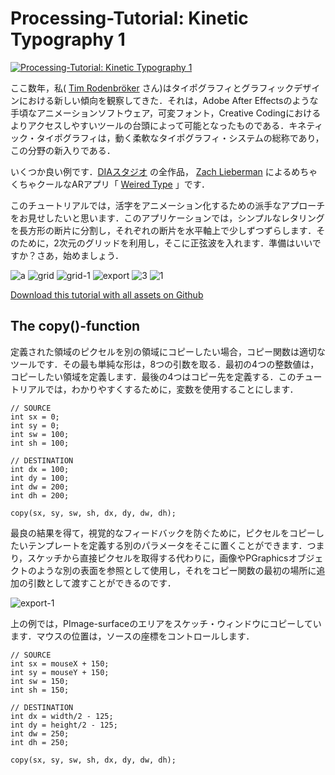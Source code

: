 # Processing-Tutorial: Kinetic Typography 1

[![Processing-Tutorial: Kinetic Typography 1](../image/mqdefault.jpg)](https://youtu.be/SKDhkB8g1So)

ここ数年，私( [Tim Rodenbröker](https://timrodenbroeker.de/about/) さん)はタイポグラフィとグラフィックデザインにおける新しい傾向を観察してきた．それは，Adobe After Effectsのような手頃なアニメーションソフトウェア，可変フォント，Creative Codingにおけるよりアクセスしやすいツールの台頭によって可能となったものである．キネティック・タイポグラフィは，動く柔軟なタイポグラフィ・システムの総称であり，この分野の新入りである．

いくつか良い例です．[DIAスタジオ](https://dia.tv/) の全作品， [Zach Lieberman](https://www.instagram.com/zach.lieberman/?hl=de) によるめちゃくちゃクールなARアプリ「 [Weired Type](https://apps.apple.com/de/app/weird-type/id1352785248) 」です．

このチュートリアルでは，活字をアニメーション化するための派手なアプローチをお見せしたいと思います．このアプリケーションでは，シンプルなレタリングを長方形の断片に分割し，それぞれの断片を水平軸上で少しずつずらします．そのために，2次元のグリッドを利用し，そこに正弦波を入れます．準備はいいですか？さあ，始めましょう．

![a](../image/a.png)
![grid](../image/grid.png)
![grid-1](../image/grid-1.png)
![export](../image/export.gif)
![3](../image/3.gif)
![1](../image/1.gif)

[Download this tutorial with all assets on Github](https://github.com/timrodenbroeker/tutorials)

## The copy()-function

定義された領域のピクセルを別の領域にコピーしたい場合，コピー関数は適切なツールです．その最も単純な形は，8つの引数を取る．最初の4つの整数値は，コピーしたい領域を定義します．最後の4つはコピー先を定義する．このチュートリアルでは，わかりやすくするために，変数を使用することにします．

```Processing
// SOURCE
int sx = 0;
int sy = 0;
int sw = 100;
int sh = 100;

// DESTINATION
int dx = 100;
int dy = 100;
int dw = 200;
int dh = 200;

copy(sx, sy, sw, sh, dx, dy, dw, dh);
```

最良の結果を得て，視覚的なフィードバックを防ぐために，ピクセルをコピーしたいテンプレートを定義する別のパラメータをそこに置くことができます．つまり，スケッチから直接ピクセルを取得する代わりに，画像やPGraphicsオブジェクトのような別の表面を参照として使用し，それをコピー関数の最初の場所に追加の引数として渡すことができるのです．

![export-1](../image/export-1.gif)

上の例では，PImage-surfaceのエリアをスケッチ・ウィンドウにコピーしています．マウスの位置は，ソースの座標をコントロールします．

```Processing
// SOURCE
int sx = mouseX + 150;
int sy = mouseY + 150;
int sw = 150;
int sh = 150;

// DESTINATION
int dx = width/2 - 125;
int dy = height/2 - 125;
int dw = 250;
int dh = 250;

copy(sx, sy, sw, sh, dx, dy, dw, dh);
```